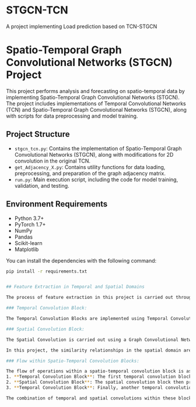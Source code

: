 # STGCN-TCN
A project implementing Load prediction based on TCN-STGCN
# Spatio-Temporal Graph Convolutional Networks (STGCN) Project

This project performs analysis and forecasting on spatio-temporal data by implementing Spatio-Temporal Graph Convolutional Networks (STGCN). The project includes implementations of Temporal Convolutional Networks (TCN) and Spatio-Temporal Graph Convolutional Networks (STGCN), along with scripts for data preprocessing and model training.

## Project Structure

- `stgcn_tcn.py`: Contains the implementation of Spatio-Temporal Graph Convolutional Networks (STGCN), along with modifications for 2D convolution in the original TCN.
- `get_Adjacency_X.py`: Contains utility functions for data loading, preprocessing, and preparation of the graph adjacency matrix.
- `run.py`: Main execution script, including the code for model training, validation, and testing.

## Environment Requirements

- Python 3.7+
- PyTorch 1.7+
- NumPy
- Pandas
- Scikit-learn
- Matplotlib

You can install the dependencies with the following command:
```bash
pip install -r requirements.txt


## Feature Extraction in Temporal and Spatial Domains

The process of feature extraction in this project is carried out through spatio-temporal convolutional blocks, which consist of three main components: a Temporal Convolution Block, a Spatial Convolution Block, and another Temporal Convolution Block, in that sequence. These blocks are designed to capture the inherent spatial and temporal dependencies in the data.

### Temporal Convolution Block:

The Temporal Convolution Blocks are implemented using Temporal Convolution Networks (TCN). TCN employs dilated convolutions to capture long-range dependencies in the time series data. The dilation factor increases with the depth of the network, which exponentially expands the receptive field without increasing the number of parameters or computation. This design enables the model to capture temporal patterns over different time scales.

### Spatial Convolution Block:

The Spatial Convolution is carried out using a Graph Convolutional Network (GCN) based on a first-order Chebyshev approximation. In the context of an electrical grid, the abstract distance between different nodes is determined by the similarity of their load sequences. This spatial convolution process captures the spatial dependencies between different nodes in the grid, identifying patterns and relationships in the spatial domain.

In this project, the similarity relationships in the spatial domain are considered using Spearman Coefficient and Mutual Information to construct a meaningful graph structure upon which the GCN operates.

### Flow within Spatio-Temporal Convolution Blocks:

The flow of operations within a spatio-temporal convolution block is as follows:
1. **Temporal Convolution Block**: The first temporal convolution block processes the input data, focusing on extracting temporal features and dependencies.
2. **Spatial Convolution Block**: The spatial convolution block then processes the output of the temporal block, focusing on capturing spatial relationships and dependencies.
3. **Temporal Convolution Block**: Finally, another temporal convolution block processes the output of the spatial block to refine and capture any additional temporal dependencies before passing the information to the subsequent layers or blocks in the network.

The combination of temporal and spatial convolutions within these blocks allows the model to effectively capture and represent the complex spatio-temporal relationships inherent in the data.

